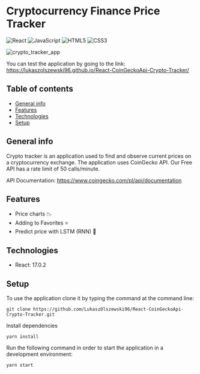 # Cryptocurrency Finance Price Tracker

![React](https://img.shields.io/badge/react-%2320232a.svg?style=for-the-badge&logo=react&logoColor=%2361DAFB) ![JavaScript](https://img.shields.io/badge/javascript-%23323330.svg?style=for-the-badge&logo=javascript&logoColor=%23F7DF1E) ![HTML5](https://img.shields.io/badge/html5-%23E34F26.svg?style=for-the-badge&logo=html5&logoColor=white) ![CSS3](https://img.shields.io/badge/css3-%231572B6.svg?style=for-the-badge&logo=css3&logoColor=white)

![crypto_tracker_app](https://user-images.githubusercontent.com/57043892/137941780-75667de1-1ced-470d-9d52-1959bf46f573.PNG)

You can test the application by going to the link: https://lukaszolszewski96.github.io/React-CoinGeckoApi-Crypto-Tracker/


## Table of contents

* [General info](#general-info)
* [Features](#features)
* [Technologies](#technologies)
* [Setup](#setup)

## General info

Crypto tracker is an application used to find and observe current prices on a cryptocurrency exchange. 
The application uses CoinGecko API. Our Free API has a rate limit of 50 calls/minute. 

API Documentation: https://www.coingecko.com/pl/api/documentation

## Features

* Price charts 📉
* Adding to Favorites ⭐
* Predict price with LSTM (RNN) 🤖

## Technologies

* React: 17.0.2

## Setup

To use the application clone it by typing the command at the command line:

```git clone https://github.com/LukaszOlszewski96/React-CoinGeckoApi-Crypto-Tracker.git```

Install dependencies

```yarn install```

Run the following command in order to start the application in a development environment:

```yarn start```









